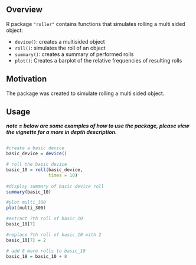 ## Overview

R package `"roller"`  contains functions that simulates rolling a multi sided object:

- `device()`: creates a multisided object
- `roll()`: simulates the roll of an object
- `summary()`: creates a summary of performed rolls
- `plot()`: Creates a barplot of the relative frequencies of resulting rolls


## Motivation

The package was created to simulate rolling a multi sided object.

## Usage

__*note =  below are some examples of how to use the package, please view the vignette for a more in depth description.*__

``` r 

#create a basic device
basic_device = device()

# roll the basic device
basic_10 = roll(basic_device, 
                times = 10)
                
#display summary of basic device roll
summary(basic_10)

#plot multi_300
plot(multi_300)

#extract 7th roll of basic_10
basic_10[7]

#replace 7th roll of basic_10 with 2
basic_10[7] = 2

# add 8 more rolls to basic_10
basic_18 = basic_10 + 8

